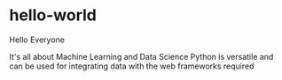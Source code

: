 # hello-world

Hello Everyone

It's all about Machine Learning and Data Science
Python is versatile and can be used for integrating data with the web frameworks required
